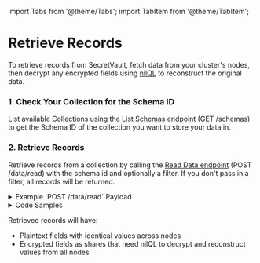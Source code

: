 import Tabs from '@theme/Tabs';
import TabItem from '@theme/TabItem';

# Retrieve Records

To retrieve records from SecretVault, fetch data from your cluster's nodes, then decrypt any encrypted fields using [nilQL](/build/nilQL) to reconstruct the original data.

### 1. Check Your Collection for the Schema ID

List available Collections using the [List Schemas endpoint](../../api/nildb/list-the-organizations-schemas.api.mdx) (GET /schemas) to get the Schema ID of the collection you want to store your data in.

### 2. Retrieve Records

Retrieve records from a collection by calling the [Read Data endpoint](../../api/nildb/retrieve-data-from-the-specified-schema-collection-that-matches-the-provided-filter) (POST /data/read) with the schema id and optionally a filter. If you don't pass in a filter, all records will be returned.

<details>
<summary>Example `POST /data/read` Payload</summary>

```JSON
{
   "schema": "9b22147f-d6d5-40f1-927d-96c08XXXXXXXX",
   "filter": {
      "service": "Netflix"
   }
}
```

</details>

<details>
<summary>Code Samples</summary>

<Tabs>
  <TabItem value="python" label="Python">

```python reference showGithubLink
https://github.com/NillionNetwork/blind-module-examples/blob/main/nildb/secretvault_python/nildb_api.py#L34-L59
```

</TabItem> 
<TabItem value="typescript" label="TypeScript">

```TypeScript reference showGithubLink
https://github.com/NillionNetwork/blind-module-examples/blob/main/nildb/secretvault_nextjs/app/lib/nildb.ts#L54-L84
```

</TabItem>
<TabItem value="wrapper" label="JavaScript (with wrapper)">

### Install nillion-sv-wrappers

```bash
npm i nillion-sv-wrappers
```

### Run the readWriteSv script

```bash
node readWriteSv.js
```

<Tabs>
  <TabItem value="readWriteSv" label="readWriteSv.js">
```javascript reference showGithubLink
https://github.com/NillionNetwork/nillion-sv-wrappers/blob/main/examples/readWriteSv.js
```
</TabItem>
  <TabItem value="orgConfig" label="orgConfig.js">
```javascript reference showGithubLink
https://github.com/NillionNetwork/nillion-sv-wrappers/blob/main/examples/orgConfig.js
```
</TabItem>
</Tabs>
</TabItem>
<TabItem value="wrapper-py" label="Python (with wrapper)">

### Install secretvaults

```bash
pip install secretvaults
```

### Run the data_create_read script

```bash
python3 data_create_read.py
```

<Tabs>
  <TabItem value="readWriteSv" label="readWriteSv.js">
```javascript reference showGithubLink
https://github.com/NillionNetwork/secretvaults-py/blob/main/examples/data_create_read.py
```
</TabItem>
  <TabItem value="orgConfig" label="orgConfig.js">
```javascript reference showGithubLink
https://github.com/NillionNetwork/secretvaults-py/blob/main/examples/org_config.py
```
</TabItem>
</Tabs>
</TabItem>
</Tabs>

</details>

Retrieved records will have:

- Plaintext fields with identical values across nodes
- Encrypted fields as shares that need nilQL to decrypt and reconstruct values from all nodes
